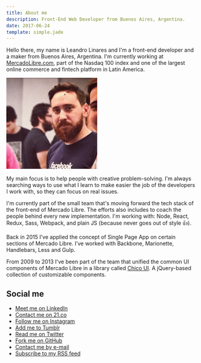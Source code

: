 ```yaml
---
title: About me
description: Front-End Web Developer from Buenos Aires, Argentina.
date: 2017-06-24
template: simple.jade
---
```


Hello there, my name is Leandro Linares and I'm a front-end developer and a maker from Buenos Aires, Argentina. I'm currently working at [MercadoLibre.com](https://www.mercadolibre.com/), part of the Nasdaq 100 index and one of the largest online commerce and fintech platform in Latin America.

![Me](../assets/avatar@2x.png)

My main focus is to help people with creative problem-solving. I'm always searching ways to use what I learn to make easier the job of the developers I work with, so they can focus on real issues.

I'm currently part of the small team that's moving forward the tech stack of the front-end of Mercado Libre. The efforts also includes to coach the people behind every new implementation. I'm working with: Node, React, Redux, Sass, Webpack, and plain JS (because never goes out of style 👍).

Back in 2015 I’ve applied the concept of Single Page App on certain sections of Mercado Libre. I’ve worked with Backbone, Marionette, Handlebars, Less and Gulp.

From 2009 to 2013 I've been part of the team that unified the common UI components of Mercado Libre in a library called [Chico UI](http://chico.mercadolibre.com/). A jQuery-based collection of customizable components.

## Social me

- [Meet me on LinkedIn](https://www.linkedin.com/in/lean8086/)
- [Contact me on 21.co](https://21.co/lean8086/)
- [Follow me on Instagram](https://www.instagram.com/lean8086/)
- [Add me to Tumblr](https://lean8086.tumblr.com/)
- [Read me on Twitter](https://www.twitter.com/lean8086/)
- [Fork me on GitHub](https://www.github.com/lean8086/)
- [Contact me by e-mail](mailto:lean8086@gmail.com)
- [Subscribe to my RSS feed](https://www.lean8086.com/feed.xml)
